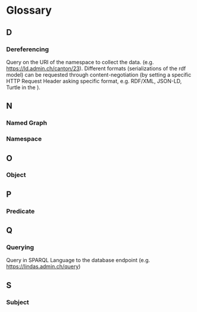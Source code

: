 # Glossary


## D

### Dereferencing
Query on the URI of the namespace to collect the data. (e.g. https://ld.admin.ch/canton/23). Different formats (serializations of the rdf model) can be requested through content-negotiation (by setting a specific HTTP Request Header asking specific format, e.g. RDF/XML, JSON-LD, Turtle in the ).


## N

### Named Graph

### Namespace


## O

### Object

## P

### Predicate

## Q

### Querying 
Query in SPARQL Language to the database endpoint (e.g. https://lindas.admin.ch/query)

## S

### Subject
